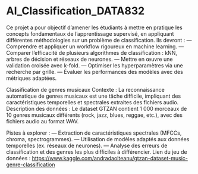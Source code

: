 # AI_Classification_DATA832
Ce projet a pour objectif d’amener les étudiants à mettre en pratique les concepts
fondamentaux de l’apprentissage supervisé, en appliquant différentes méthodologies
sur un problème de classification. Ils devront :
— Comprendre et appliquer un workflow rigoureux en machine learning.
— Comparer l’efficacité de plusieurs algorithmes de classification : kNN, arbres de
décision et réseaux de neurones.
— Mettre en œuvre une validation croisée avec k-fold.
— Optimiser les hyperparamètres via une recherche par grille.
— Évaluer les performances des modèles avec des métriques adaptées.

Classification de genres musicaux
Contexte : La reconnaissance automatique de genres musicaux est une tâche difficile,
impliquant des caractéristiques temporelles et spectrales extraites des fichiers audio.
Description des données : Le dataset GTZAN contient 1 000 morceaux de 10 genres
musicaux différents (rock, jazz, blues, reggae, etc.), avec des fichiers audio au format
WAV.

Pistes à explorer :
— Extraction de caractéristiques spectrales (MFCCs, chroma, spectrogrammes).
— Utilisation de modèles adaptés aux données temporelles (ex. réseaux de neurones).
— Analyse des erreurs de classification et des genres les plus difficiles à différencier.
Lien du jeu de données : https://www.kaggle.com/andradaolteanu/gtzan-dataset-music-genre-classification